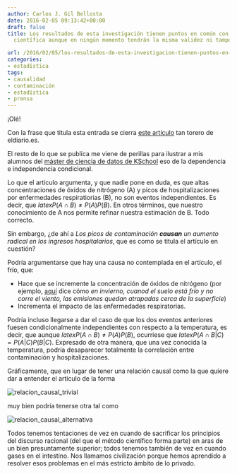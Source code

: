 ```yaml
---
author: Carlos J. Gil Bellosta
date: 2016-02-05 09:13:42+00:00
draft: false
title: Los resultados de esta investigación tienen puntos en común con la metodología
  científica aunque en ningún momento tendrán la misma validez ni tampoco es su intención que la tenga

url: /2016/02/05/los-resultados-de-esta-investigacion-tienen-puntos-en-comun-con-la-metodologia-cientifica-aunque-en-ningun-momento-tendran-la-misma-validez-ni-tampoco-es-su-intencion-que-la-tenga/
categories:
- estadística
tags:
- causalidad
- contaminación
- estadística
- prensa
---
```


¡Olé!

Con la frase que titula esta entrada se cierra [este artículo](http://www.eldiario.es/madrid/alta-contaminacion-afecta-pulmones-Madrid_0_473502958.html) tan torero de eldiario.es.

El resto de lo que se publica me viene de perillas para ilustrar a mis alumnos del [máster de ciencia de datos de KSchool](http://kschool.com/cursos/madrid/master-en-data-science/) eso de la dependencia e independencia condicional.

Lo que el artículo argumenta, y que nadie pone en duda, es que altas concentraciones de óxidos de nitrógeno (A) y picos de hospitalizaciones por enfermedades respiratiorias (B), no son eventos independientes. Es decir, que $latex P(A \cap B) \neq P(A)P(B)$. En otros términos, que nuestro conocimiento de A nos permite refinar nuestra estimación de B. Todo correcto.

Sin embargo, ¿de ahí a _Los picos de contaminación **causan** un aumento radical en los ingresos hospitalarios_, que es como se titula el artículo en cuestión?

Podría argumentarse que hay una causa no contemplada en el artículo, el frío, que:

* Hace que se incremente la concentración de óxidos de nitrógeno (por ejemplo, [aquí](http://uk-air.defra.gov.uk/assets/documents/reports/aqeg/nd-summary.pdf) dice cómo _en invierno, cuanod el suelo está frío y no corre el viento, las emisiones quedan atrapadas cerca de la superficie_)
* Incrementa el impacto de las enfermedades respiratorias.

Podría incluso llegarse a dar el caso de que los dos eventos anteriores fuesen condicionalmente independientes con respecto a la temperatura, es decir, que aunque $latex P(A \cap B) \neq P(A)P(B)$, ocurriese que $latex P(A \cap B | C) = P(A|C)P(B|C)$. Expresado de otra manera, que una vez conocida la temperatura, podría desaparecer totalmente la correlación entre contaminación y hospitalizaciones.

Gráficamente, que en lugar de tener una relación causal como la que quiere dar a entender el artículo de la forma

![relacion_causal_trivial](/wp-uploads/2016/02/relacion_causal_trivial.png#center)

muy bien podría tenerse otra tal como

![relacion_causal_alternativa](/wp-uploads/2016/02/relacion_causal_alternativa.png#center)

Todos tenemos tentaciones de vez en cuando de sacrificar los principios del discurso racional (del que el método científico forma parte) en aras de un bien presuntamente superior; todos tenemos también de vez en cuando gases en el intestino. Nos llamamos civilización porque hemos aprendido a resolver esos problemas en el más estricto ámbito de  lo privado.
